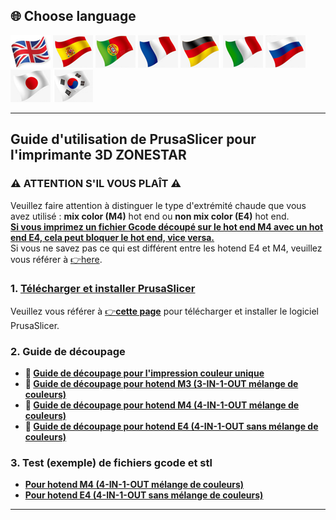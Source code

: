 
## <a id="choose-language">:globe_with_meridians: Choose language </a>
[![](../lanpic/EN.png)](https://github.com/ZONESTAR3D/Slicing-Guide/tree/master/PrusaSlicer/readme.md)
[![](../lanpic/ES.png)](https://github.com/ZONESTAR3D/Slicing-Guide/tree/master/PrusaSlicer/readme-es.md)
[![](../lanpic/PT.png)](https://github.com/ZONESTAR3D/Slicing-Guide/tree/master/PrusaSlicer/readme-pt.md)
[![](../lanpic/FR.png)](https://github.com/ZONESTAR3D/Slicing-Guide/tree/master/PrusaSlicer/readme-fr.md)
[![](../lanpic/DE.png)](https://github.com/ZONESTAR3D/Slicing-Guide/tree/master/PrusaSlicer/readme-de.md)
[![](../lanpic/IT.png)](https://github.com/ZONESTAR3D/Slicing-Guide/tree/master/PrusaSlicer/readme-it.md)
[![](../lanpic/RU.png)](https://github.com/ZONESTAR3D/Slicing-Guide/tree/master/PrusaSlicer/readme-ru.md)
[![](../lanpic/JP.png)](https://github.com/ZONESTAR3D/Slicing-Guide/tree/master/PrusaSlicer/readme-jp.md)
[![](../lanpic/KR.png)](https://github.com/ZONESTAR3D/Slicing-Guide/tree/master/PrusaSlicer/readme-kr.md)
<!-- [![](./lanpic/SA.png)](https://github.com/ZONESTAR3D/Slicing-Guide/tree/master/PrusaSlicer/readme-ar.md) -->

----
## Guide d'utilisation de PrusaSlicer pour l'imprimante 3D ZONESTAR
### :warning: ATTENTION S'IL VOUS PLAÎT :warning:
Veuillez faire attention à distinguer le type d'extrémité chaude que vous avez utilisé : **mix color (M4)** hot end ou **non mix color (E4)** hot end.    
<u>**Si vous imprimez un fichier Gcode découpé sur le hot end M4 avec un hot end E4, cela peut bloquer le hot end, vice versa.**</u>    
Si vous ne savez pas ce qui est différent entre les hotend E4 et M4, veuillez vous référer à [:point_right:here][FAQ_M4E4].

### 1. [Télécharger et installer PrusaSlicer][INSTALL]
Veuillez vous référer à [:point_right:**cette page**][INSTALL] pour télécharger et installer le logiciel PrusaSlicer.
### 2. Guide de découpage
- **:book: [Guide de découpage pour l'impression couleur unique][SLICING_1C]**
- **:book: [Guide de découpage pour hotend M3 (3-IN-1-OUT mélange de couleurs)][SLICING_M3]**
- **:book: [Guide de découpage pour hotend M4 (4-IN-1-OUT mélange de couleurs)][SLICING_M4]**
- **:book: [Guide de découpage pour hotend E4 (4-IN-1-OUT sans mélange de couleurs)][SLICING_E4]**
### 3. Test (exemple) de fichiers gcode et stl
<!-- - **[Pour hotend M3 (mélange de couleurs 3-IN-1-OUT)](./test_gcode/M3/readme.md)** -->
- **[Pour hotend M4 (4-IN-1-OUT mélange de couleurs)](./test_gcode/M4/readme.md)**
- **[Pour hotend E4 (4-IN-1-OUT sans mélange de couleurs)](./test_gcode/E4/readme.md)**

----
[FAQ_M4E4]: https://github.com/ZONESTAR3D/Upgrade-kit-guide/tree/main/HOTEND/FAQ_M4E4.md
[INSTALL]: https://github.com/ZONESTAR3D/Slicing-Guide/tree/master/PrusaSlicer/Install.md
[SLICING_1C]: https://github.com/ZONESTAR3D/Slicing-Guide/tree/master/PrusaSlicer/slicing_1c.md
[SLICING_M3]: https://github.com/ZONESTAR3D/Slicing-Guide/tree/master/PrusaSlicer/PrusaSlicerGuide_M3.md
[SLICING_M4]: https://github.com/ZONESTAR3D/Slicing-Guide/tree/master/PrusaSlicer/PrusaSlicerGuide_M4.md
[SLICING_E4]: https://github.com/ZONESTAR3D/Slicing-Guide/tree/master/PrusaSlicer/PrusaSlicerGuide_E4.md